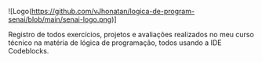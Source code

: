 ![Logo(https://github.com/vJhonatan/logica-de-program-senai/blob/main/senai-logo.png)]

Registro de todos exercícios, projetos e avaliações realizados no meu curso técnico na matéria de lógica de programação, todos usando a IDE Codeblocks.
